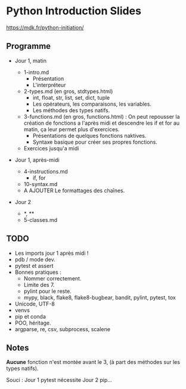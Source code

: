 # Python Introduction Slides

https://mdk.fr/python-initiation/


## Programme

- Jour 1, matin
  - 1-intro.md
    - Présentation
    - L'interpréteur
  - 2-types.md (en gros, stdtypes.html)
    - int, float, str, list, set, dict, tuple
    - Les opérateurs, les comparaisons, les variables.
    - Les méthodes des types natifs.
  - 3-functions.md (en gros, functions.html) : On peut repousser la création de fonctions a l'après midi et descendre les if et for au matin, ça leur permet plus d'exercices.
    - Présentations de quelques fonctions naktives.
    - Syntaxe basique pour créer ses propres fonctions.
  - Exercices jusqu'a midi

- Jour 1, après-midi
  - 4-instructions.md
    - if, for
  - 10-syntax.md
  - A AJOUTER Le formattages des chaînes.

- Jour 2
  - *, **
  - 5-classes.md


## TODO

- Les imports jour 1 après midi !
- pdb / mode dev.
- pytest et assert
- Bonnes pratiques :
  - Nommer correctement.
  - Limite des 7.
  - pylint pour le reste.
  - mypy, black, flake8, flake8-bugbear, bandit, pylint, pytest, tox
- Unicode, UTF-8
- venvs
- pip et conda
- POO, héritage.
- argparse, re, csv, subprocess, scalene


## Notes

**Aucune** fonction n'est montée avant le 3, (à part des méthodes sur
les types natifs).

Souci : Jour 1 pytest nécessite Jour 2 pip...

